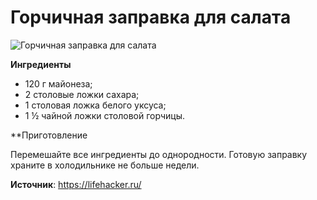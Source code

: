 # Горчичная заправка для салата

![Горчичная заправка для салата](/images/Kulinar/Sous/zaprav_10.jpg 'Горчичная заправка для салата')

**Ингредиенты**

- 120 г майонеза;
- 2 столовые ложки сахара;
- 1 столовая ложка белого уксуса;
- 1 ½ чайной ложки столовой горчицы.

**Приготовление

Перемешайте все ингредиенты до однородности. Готовую заправку храните в холодильнике не больше недели.

**Источник**: https://lifehacker.ru/

